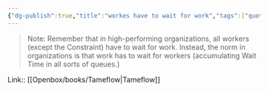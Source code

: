 ```yaml
---
{"dg-publish":true,"title":"workes have to wait for work","tags":["quotes"],"date":"2023-03-13T08:46:07+04:00","modified_at":"2023-07-07T16:36:35+03:00","alias":"workes have to wait for work","dg-path":"/quotes/202303130846.md","permalink":"/quotes/202303130846/","dgPassFrontmatter":true}
---
```



> Note: Remember that in high-performing organizations, all workers (except the Constraint) have to wait for work. Instead, the norm in organizations is that work has to wait for workers (accumulating Wait Time in all sorts of queues.)

Link:: [[Openbox/books/Tameflow\|Tameflow]]
